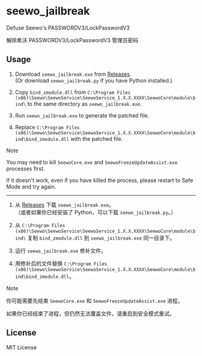 # seewo_jailbreak

Defuse Seewo's PASSWORDV3/LockPasswordV3

解除希沃 PASSWORDV3/LockPasswordV3 管理员密码

## Usage

1. Download `seewo_jailbreak.exe` from [Releases](https://github.com/CatMe0w/seewo_jailbreak/releases).  
(Or download `seewo_jailbreak.py` if you have Python installed.)  

1. Copy `bind_zmodule.dll` from `C:\Program Files (x86)\Seewo\SeewoService\SeewoService_1.X.X.XXXX\SeewoCore\module\bind\` to the same directory as `seewo_jailbreak.exe`.
   
2. Run `seewo_jailbreak.exe` to generate the patched file.
   
3. Replace `C:\Program Files (x86)\Seewo\SeewoService\SeewoService_1.X.X.XXXX\SeewoCore\module\bind\bind_zmodule.dll` with the patched file.

> [!NOTE]  
> 
> You may need to kill `SeewoCore.exe` and `SeewoFreezeUpdateAssist.exe` processes first.
> 
> If it doesn't work, even if you have killed the process, please restart to Safe Mode and try again.

---

1. 从 [Releases](https://github.com/CatMe0w/seewo_jailbreak/releases) 下载 `seewo_jailbreak.exe`。  
（或者如果你已经安装了 Python，可以下载 `seewo_jailbreak.py`。）

1. 从 `C:\Program Files (x86)\Seewo\SeewoService\SeewoService_1.X.X.XXXX\SeewoCore\module\bind\` 复制 `bind_zmodule.dll` 到 `seewo_jailbreak.exe` 同一目录下。

2. 运行 `seewo_jailbreak.exe` 修补文件。

3. 用修补后的文件替换 `C:\Program Files (x86)\Seewo\SeewoService\SeewoService_1.X.X.XXXX\SeewoCore\module\bind\bind_zmodule.dll`。

> [!NOTE]
>
> 你可能需要先结束 `SeewoCore.exe` 和 `SeewoFreezeUpdateAssist.exe` 进程。
>
> 如果你已经结束了进程，但仍然无法覆盖文件，请重启到安全模式重试。

## License

MIT License
